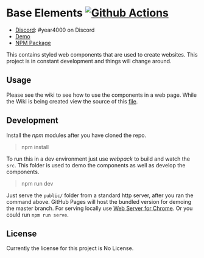 # Base Elements [![Github Actions](https://github.com/ewized/base-elements/workflows/Node%20CI/badge.svg)](https://github.com/ewized/base-elements)

- [Discord](https://discord.gg/ySj69qR): #year4000 on Discord
- [Demo](https://base-elements.ewized.com/)
- [NPM Package](https://github.com/ewized/base-elements/packages/55529)

This contains styled web components that are used to create websites.
This project is in constant development and things will change around.


## Usage

Please see the wiki to see how to use the components in a web page.
While the Wiki is being created view the source of this [file](https://github.com/ewized/base-elements/blob/master/public/index.html).


## Development

Install the *npm* modules after you have cloned the repo.

> npm install

To run this in a dev environment just use *webpack* to build and watch the `src`.
This folder is used to demo the components as well as develop the components.

> npm run dev

Just serve the `public/` folder from a standard http server, after you ran the command above.
GitHub Pages will host the bundled version for demoing the master branch.
For serving locally use [Web Server for Chrome](https://chrome.google.com/webstore/detail/web-server-for-chrome/ofhbbkphhbklhfoeikjpcbhemlocgigb/related?hl=en).
Or you could run `npm run serve`.

## License

Currently the license for this project is No License.
